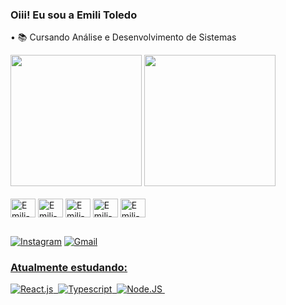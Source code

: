 ### Oiii! Eu sou a Emili Toledo

• 📚 Cursando Análise e Desenvolvimento de Sistemas 

  <div alinhar = "centro">
   <img height="210em" src="https://github-readme-stats.vercel.app/api?username=EmiliToledo&show_icons=true&theme=dracula&include_all_commits=true&count_private=true"/>
   <img height="210em" src="https://github-readme-stats.vercel.app/api/top-langs/?username=EmiliToledo&theme=dracula&include_all_commits=true&count_private=true"/>
  </div>
  
  <div style="display: inline_block"><br>
   <img align="center" alt= "Emili-Js" height="30" width="40" src="https://cdn.jsdelivr.net/gh/devicons/devicon/icons/javascript/javascript-original.svg"/>
   <img align="center" alt= "Emili-Ts" height="30" width="40" src="https://cdn.jsdelivr.net/gh/devicons/devicon/icons/typescript/typescript-original.svg"/>
   <img align="center" alt= "Emili-React" height="30" width="40" src= "https://cdn.jsdelivr.net/gh/devicons/devicon/icons/react/react-original.svg" />
   <img align="center" alt= "Emili-HTML" height="30" width="40" src="https://cdn.jsdelivr.net/gh/devicons/devicon/icons/html5/html5-original.svg"/>
   <img align="center" alt= "Emili-CSS" height="30" width="40" src="https://cdn.jsdelivr.net/gh/devicons/devicon/icons/css3/css3-original.svg" />
  
  ##
  <div>
 <a href="https://www.instagram.com/emili_toledocm/"><img alt="Instagram" src="https://img.shields.io/badge/Instagram-E4405F?style=for-the-badge&logo=instagram&logoColor=white"></a>
 <a href="mailto:Toledoemili17@gmail.com"><img alt="Gmail"  src="https://img.shields.io/badge/Gmail-D14836?style=for-the-badge&logo=gmail&logoColor=white"</a>
 <div/>
 
 ### Atualmente estudando:
![React.js](https://img.shields.io/badge/-React.js-0D1117?style=for-the-badge&logo=react&labelColor=0D1117)&nbsp;
![Typescript](https://img.shields.io/badge/-JavaScript-0D1117?style=for-the-badge&logo=javascript&labelColor=0D1117&textColor=0D1117)&nbsp;
![Node.JS](https://img.shields.io/badge/-Node.JS-0D1117?style=for-the-badge&logo=node.js&labelColor=0D1117&textColor=0D1117)&nbsp;

    

